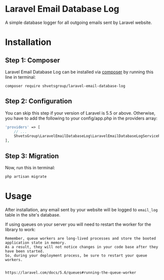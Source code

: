 # Laravel Email Database Log

A simple database logger for all outgoing emails sent by Laravel website.

# Installation

## Step 1: Composer

Laravel Email Database Log can be installed via [composer](http://getcomposer.org) by running this line in terminal:

```bash
composer require shvetsgroup/laravel-email-database-log
```

## Step 2: Configuration

You can skip this step if your version of Laravel is 5.5 or above. Otherwise, you have to add the following to your config/app.php in the providers array:

```php
'providers' => [
    // ...
    ShvetsGroup\LaravelEmailDatabaseLog\LaravelEmailDatabaseLogServiceProvider::class,
],
```

## Step 3: Migration

Now, run this in terminal:

```bash
php artisan migrate
```

# Usage

After installation, any email sent by your website will be logged to `email_log` table in the site's database.

If using queues on your server you will need to restart the worker for the library to work:

```
Remember, queue workers are long-lived processes and store the booted application state in memory. 
As a result, they will not notice changes in your code base after they have been started. 
So, during your deployment process, be sure to restart your queue workers.


https://laravel.com/docs/5.6/queues#running-the-queue-worker
```
